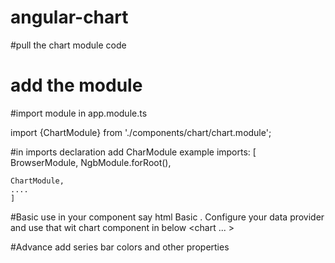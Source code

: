 # angular-chart

#pull the chart module code 
# add the module 
#import module in app.module.ts 

import {ChartModule} from './components/chart/chart.module';

#in imports declaration  add CharModule example
imports: [
    BrowserModule,
    NgbModule.forRoot(),
   
    ChartModule,
    ....
    ]
    
#Basic use in your component say html  Basic . Configure  your data provider  and use that wit chart component in below
    <chart ...  > </chart>
    
 #Advance add series bar colors and other properties
 
